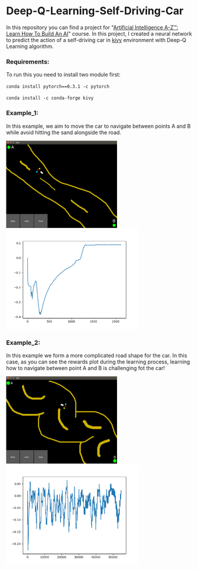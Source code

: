 # Deep-Q-Learning-Self-Driving-Car
In this repository you can find a project for "[Artificial Intelligence A-Z™: Learn How To Build An AI](https://www.udemy.com/course/artificial-intelligence-az/)" course. In this project, I created a neural network to predict the action of a self-driving car in [kivy](https://kivy.org/#home) environment with Deep-Q Learning algorithm. 


### Requirements:
To run this you need to install two module first:

`conda install pytorch==0.3.1 -c pytorch`

`conda install -c conda-forge kivy`

### Example_1:

In this example, we aim to move the car to navigate between points A and B while avoid hitting the sand alongside the road.

<img src="images/exm2_env.png" width=300> <img src="images/exm2_reward.png" width=360>

### Example_2:

In this example we form a more complicated road shape for the car. In this case, as you can see the rewards plot during the learning process, learning how to navigate between point A and B is challenging fot the car! 

<img src="images/exm1_env.png" width=300> <img src="images/exm1_reward.png" width=360>

